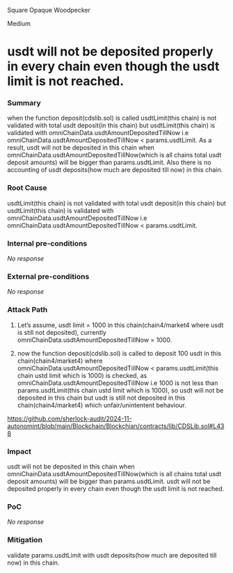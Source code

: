 Square Opaque Woodpecker

Medium

# usdt will not be deposited properly in every chain even though the usdt limit is not reached.

### Summary

when the function deposit(cdslib.sol) is called usdtLimit(this chain) is not validated with total usdt deposit(in this chain) but usdtLimit(this chain) is validated with omniChainData.usdtAmountDepositedTillNow i.e omniChainData.usdtAmountDepositedTillNow < params.usdtLimit. As a result, usdt will  not be deposited in this chain when omniChainData.usdtAmountDepositedTillNow(which is all chains total usdt deposit amounts) will be bigger than  params.usdtLimit. Also there is no accounting of usdt deposits(how much are deposited till now) in this chain.



### Root Cause

usdtLimit(this chain) is not validated with total usdt deposit(in this chain) but usdtLimit(this chain) is validated with omniChainData.usdtAmountDepositedTillNow i.e omniChainData.usdtAmountDepositedTillNow < params.usdtLimit.



### Internal pre-conditions

_No response_

### External pre-conditions

_No response_

### Attack Path

1. Let’s assume, usdt limit = 1000 in this chain(chain4/market4 where usdt is still not deposited), currently omniChainData.usdtAmountDepositedTillNow = 1000.

2. now the function deposit(cdslib.sol) is called to deposit 100 usdt in this chain(chain4/market4) where omniChainData.usdtAmountDepositedTillNow < params.usdtLimit(this chain ustd limit which is 1000) is checked, as omniChainData.usdtAmountDepositedTillNow i.e 1000 is not less than params.usdtLimit(this chain ustd limit which is 1000), so usdt will not be deposited in this chain but usdt is still not deposited in this chain(chain4/market4) which unfair/unintentent behaviour. 

https://github.com/sherlock-audit/2024-11-autonomint/blob/main/Blockchain/Blockchian/contracts/lib/CDSLib.sol#L438



### Impact

usdt will  not be deposited in this chain when omniChainData.usdtAmountDepositedTillNow(which is all chains total usdt deposit amounts) will be bigger than  params.usdtLimit. usdt will not be deposited properly in every chain even though the usdt limit is not reached. 


### PoC

_No response_

### Mitigation

validate params.usdtLimit with usdt deposits(how much are deposited till now) in this chain.
